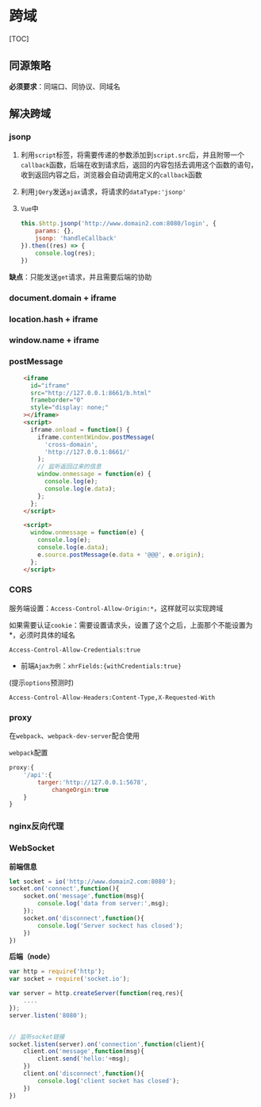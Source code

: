 # 跨域

[TOC]

## 同源策略

**必须要求**：同端口、同协议、同域名

## 解决跨域

### jsonp

1. 利用`script`标签，将需要传递的参数添加到`script.src`后，并且附带一个`callback`函数，后端在收到请求后，返回的内容包括去调用这个函数的语句，收到返回内容之后，浏览器会自动调用定义的`callback`函数

2. 利用`jQery`发送`ajax`请求，将请求的`dataType:'jsonp'`

3. `Vue`中

   ```js
   this.$http.jsonp('http://www.domain2.com:8080/login', {
       params: {},
       jsonp: 'handleCallback'
   }).then((res) => {
       console.log(res); 
   })
   ```

**缺点**：只能发送`get`请求，并且需要后端的协助

### document.domain + iframe

### location.hash + iframe

### window.name + iframe

### postMessage

```html
    <iframe
      id="iframe"
      src="http://127.0.0.1:8661/b.html"
      frameborder="0"
      style="display: none;"
    ></iframe>
    <script>
      iframe.onload = function() {
        iframe.contentWindow.postMessage(
          'cross-domain',
          'http://127.0.0.1:8661/'
        );
        // 监听返回过来的信息
        window.onmessage = function(e) {
          console.log(e);
          console.log(e.data);
        };
      };
    </script>
```

```html
    <script>
      window.onmessage = function(e) {
        console.log(e);
        console.log(e.data);
        e.source.postMessage(e.data + '@@@', e.origin);
      };
    </script>
```



### CORS

服务端设置：`Access-Control-Allow-Origin:*`，这样就可以实现跨域

如果需要认证`cookie`：需要设置请求头，设置了这个之后，上面那个不能设置为*，必须时具体的域名

`Access-Control-Allow-Credentials:true`

- 前端`Ajax为例`：`xhrFields:{withCredentials:true}`

(提示`options`预测时)

`Access-Control-Allow-Headers:Content-Type,X-Requested-With`

### proxy

在`webpack`、`webpack-dev-server`配合使用

`webpack`配置

```js
proxy:{
    '/api':{
        targer:'http://127.0.0.1:5678',
            changeOrgin:true
    }
}
```



### nginx反向代理

### WebSocket

**前端信息**

```js
let socket = io('http://www.domain2.com:8080');
socket.on('connect',function(){
    socket.on('message',function(msg){
        console.log('data from server:',msg);
    });
    socket.on('disconnect',function(){
        console.log('Server sockect has closed');
    })
})
```

**后端（node）**

```js
var http = require('http');
var socket = require('socket.io');

var server = http.createServer(function(req,res){
    ....
});
server.listen('8080');


// 监听socket链接
socket.listen(server).on('connection',function(client){
    client.on('message',function(msg){
        client.send('hello:'+msg);
    })
    client.on('disconnect',function(){
        console.log('client socket has closed');
    })
})
```

